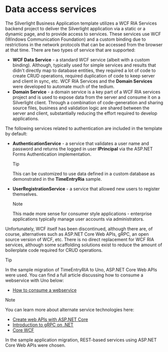 # Data access services

The Silverlight Business Application template utilizes a WCF RIA Services backend project to deliver the Silverlight application via a static or a dynamic page, and to provide access to services. These services use WCF (Windows Communication Foundation) and a custom binding due to restrictions in the network protocols that can be accessed from the browser at that time. There are two types of service that are supported:

* **WCF Data Service** - a standard WCF service (albeit with a custom binding). Although, typically used for simple services and results that didn't directly map to database entities, they required a lot of code to create CRUD operations, required duplication of code to keep server and client in sync, etc. WCF RIA Services and the **Domain Services** were developed to automate much of the  tedium.
* **Domain Service** - a domain service is a key part of a WCF RIA services project and is used to expose data from the server and consume it on a Silverlight client. Through a combination of code-generation and sharing source files, business and validation logic are shared between the server and client, substantially reducing the effort required to develop applications.

The following services related to authentication are included in the template by default:

* **AuthenticationService** - a service that validates a user name and password and returns the logged in user **IPrincipal** via the ASP.NET Forms Authentication implementation.

    > [!TIP]
    > This can be customized to use data defined in a custom database as demonstrated in the **TimeEntryRia** sample.

* **UserRegistrationService** - a service that allowed new users to register themselves.

    > [!NOTE]
    > This made more sense for consumer style applications - enterprise applications typically manage user accounts via administrators.

Unfortunately, WCF itself has been discontinued, although there are, of course, alternatives such as ASP.NET Core Web APIs, gRPC, an open source version of WCF, etc. There is no direct replacement for WCF RIA services, although some scaffolding solutions exist to reduce the amount of boilerplate code required for CRUD operations.

> [!TIP]
> In the sample migration of TimeEntryRIA to Uno, ASP.NET Core Web APIs were used. You can find a full article discussing how to consume a webservice with Uno below:
>
> * [How to consume a webservice](https://platform.uno/docs/articles/howto-consume-webservices.html)

> [!NOTE]
> You can learn more about alternate service technologies here:
>
> * [Create web APIs with ASP.NET Core](https://docs.microsoft.com/aspnet/core/web-api/?view=aspnetcore-5.0)
> * [Introduction to gRPC on .NET](https://docs.microsoft.com/aspnet/core/grpc/?view=aspnetcore-5.0)
> * [Core WCF](https://github.com/CoreWCF/CoreWCF)

In the sample application migration, REST-based services using ASP.NET Core Web APIs were chosen.
